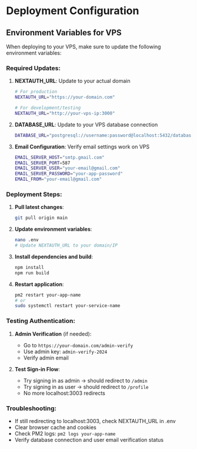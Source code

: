 # Deployment Configuration

## Environment Variables for VPS

When deploying to your VPS, make sure to update the following environment variables:

### Required Updates:

1. **NEXTAUTH_URL**: Update to your actual domain
   ```bash
   # For production
   NEXTAUTH_URL="https://your-domain.com"
   
   # For development/testing
   NEXTAUTH_URL="http://your-vps-ip:3000"
   ```

2. **DATABASE_URL**: Update to your VPS database connection
   ```bash
   DATABASE_URL="postgresql://username:password@localhost:5432/database_name"
   ```

3. **Email Configuration**: Verify email settings work on VPS
   ```bash
   EMAIL_SERVER_HOST="smtp.gmail.com"
   EMAIL_SERVER_PORT=587
   EMAIL_SERVER_USER="your-email@gmail.com"
   EMAIL_SERVER_PASSWORD="your-app-password"
   EMAIL_FROM="your-email@gmail.com"
   ```

### Deployment Steps:

1. **Pull latest changes**:
   ```bash
   git pull origin main
   ```

2. **Update environment variables**:
   ```bash
   nano .env
   # Update NEXTAUTH_URL to your domain/IP
   ```

3. **Install dependencies and build**:
   ```bash
   npm install
   npm run build
   ```

4. **Restart application**:
   ```bash
   pm2 restart your-app-name
   # or
   sudo systemctl restart your-service-name
   ```

### Testing Authentication:

1. **Admin Verification** (if needed):
   - Go to `https://your-domain.com/admin-verify`
   - Use admin key: `admin-verify-2024`
   - Verify admin email

2. **Test Sign-in Flow**:
   - Try signing in as admin → should redirect to `/admin`
   - Try signing in as user → should redirect to `/profile`
   - No more localhost:3003 redirects

### Troubleshooting:

- If still redirecting to localhost:3003, check NEXTAUTH_URL in .env
- Clear browser cache and cookies
- Check PM2 logs: `pm2 logs your-app-name`
- Verify database connection and user email verification status
